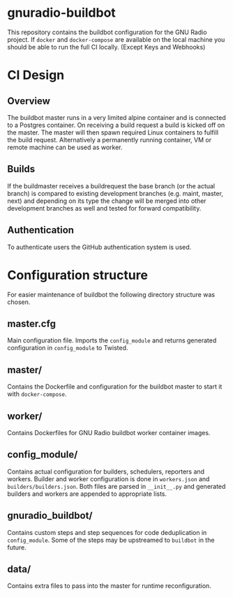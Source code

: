 gnuradio-buildbot
=================

This repository contains the buildbot configuration for the GNU Radio project.
If `docker` and `docker-compose` are available on the local machine you should be able to run the full CI locally. (Except Keys and Webhooks)

# CI Design

## Overview

The buildbot master runs in a very limited alpine container and is connected to a Postgres container.
On receiving a build request a build is kicked off on the master. The master will then spawn required Linux containers to fulfill the build request. Alternatively a permanently running container, VM or remote machine can be used as worker.

## Builds
If the buildmaster receives a buildrequest the base branch (or the actual branch) is compared to existing development branches (e.g. maint, master, next) and depending on its type the change will be merged into other development branches as well and tested for forward compatibility.

## Authentication
To authenticate users the GitHub authentication system is used.

# Configuration structure

For easier maintenance of buildbot the following directory structure was chosen.

## master.cfg

Main configuration file. Imports the `config_module` and returns generated configuration in `config_module` to Twisted.

## master/

Contains the Dockerfile and configuration for the buildbot master to start it with `docker-compose`.

## worker/

Contains Dockerfiles for GNU Radio buildbot worker container images.

## config_module/

Contains actual configuration for builders, schedulers, reporters and workers.
Builder and worker configuration is done in `workers.json` and `builders/builders.json`. Both files are parsed in `__init__.py` and generated builders and workers are appended to appropriate lists.

## gnuradio_buildbot/

Contains custom steps and step sequences for code deduplication in `config_module`. Some of the steps may be upstreamed to `buildbot` in the future.

## data/

Contains extra files to pass into the master for runtime reconfiguration.
